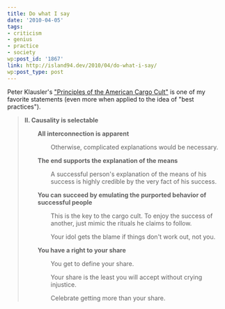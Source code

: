 ```yaml
---
title: Do what I say
date: '2010-04-05'
tags:
- criticism
- genius
- practice
- society
wp:post_id: '1867'
link: http://island94.dev/2010/04/do-what-i-say/
wp:post_type: post
---
```


Peter Klausler's <a href="http://klausler.com/cargo.html">"</a><strong><span style="font-weight: normal;"><a href="http://klausler.com/cargo.html">Principles of the American Cargo Cult"</a> is one of my favorite statements (even more when applied to the idea of "best practices").</span></strong>
<blockquote><strong>II. Causality is selectable</strong>
<p style="padding-left: 30px;"><strong> All interconnection is apparent</strong></p>
<p style="padding-left: 60px;"><strong><span style="font-weight: normal;">Otherwise, complicated explanations would be necessary.</span></strong></p>
<p style="padding-left: 30px;"><strong>The end supports the explanation of the means</strong></p>
<p style="padding-left: 60px;"><strong><span style="font-weight: normal;">A successful person's explanation of the means of his success is highly credible by the very fact of his success.</span></strong></p>
<p style="padding-left: 30px;"><strong> You can succeed by emulating the purported behavior of successful people</strong></p>
<p style="padding-left: 60px;"><strong></strong> This is the key to the cargo cult.  To enjoy the success of another, just mimic the rituals he claims to follow.</p>
<p style="padding-left: 60px;">Your idol gets the blame if things don't work out, not you.</p>
<p style="padding-left: 30px;"><strong>You have a right to your share</strong></p>
<p style="padding-left: 60px;">You get to define your share.</p>
<p style="padding-left: 60px;">Your share is the least you will accept without crying injustice.</p>
<p style="padding-left: 60px;">Celebrate getting more than your share.</p>
</blockquote>
